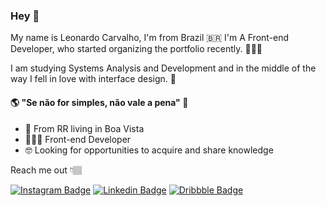 ### Hey 👋

My name is Leonardo Carvalho, I'm from Brazil 🇧🇷 I'm A Front-end Developer, who started organizing the portfolio recently. 🧑🏽‍💻

I am studying Systems Analysis and Development and in the middle of the way I fell in love with interface design. 🤩

#### 🌎 "Se não for simples, não vale a pena" 🧠

- 📍 From RR living in Boa Vista
- 🧑🏽‍💻 Front-end Developer
- 🤓 Looking for opportunities to acquire and share knowledge

Reach me out 👇🏽

[![Instagram Badge](https://img.shields.io/badge/-@leo_felip_carvalho-8129D9?style=flat-square&labelColor=8129D9&logo=instagram&logoColor=white&link=https://www.instagram.com/leo_felip_carvalho/)](https://www.instagram.com/leo_felip_carvalho/) 
[![Linkedin Badge](https://img.shields.io/badge/-Leonardo%20Carvalho-0F6CA6?style=flat-square&logo=Linkedin&logoColor=white&link=https://linkedin.com/in/leonardo-f-carvalho/)](https://linkedin.com/in/leonardo-f-carvalho/) 
[![Dribbble Badge](https://img.shields.io/badge/-leonardofelipe-F272A1?style=flat-square&logo=Dribbble&logoColor=white&link=https://dribbble.com/leonardofelipe931)](https://dribbble.com/leonardofelipe931)
